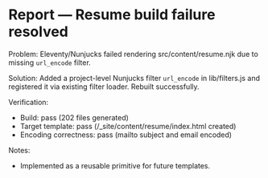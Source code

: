 # Report — Resume build failure resolved

Problem: Eleventy/Nunjucks failed rendering src/content/resume.njk due to missing `url_encode` filter.

Solution: Added a project-level Nunjucks filter `url_encode` in lib/filters.js and registered it via existing filter loader. Rebuilt successfully.

Verification:
- Build: pass (202 files generated)
- Target template: pass (/_site/content/resume/index.html created)
- Encoding correctness: pass (mailto subject and email encoded)

Notes:
- Implemented as a reusable primitive for future templates.

